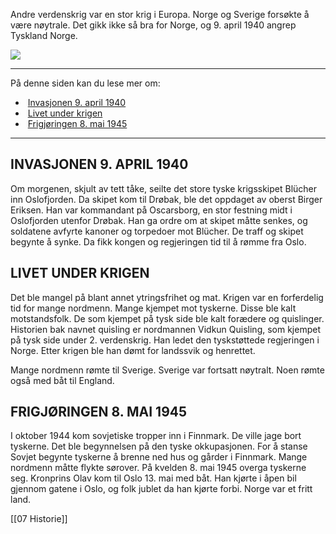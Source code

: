 Andre verdenskrig var en stor krig i Europa. Norge og Sverige forsøkte å være nøytrale. Det gikk ikke så bra for Norge, og 9. april 1940 angrep Tyskland Norge.

![](https://cdn.kursoria.no/pensum/elements/pensum-for-samfunnskunnskapsproven-_tgrfed.jpg)

---

På denne siden kan du lese mer om:

-    [Invasjonen 9. april 1940](https://app.norskkunnskap.no/pensum/rtehtr/hrxvp7/tgrfed#invasjonen-9-april-1940)
-    [Livet under krigen](https://app.norskkunnskap.no/pensum/rtehtr/hrxvp7/tgrfed#livet-under-krigen)
-    [Frigjøringen 8. mai 1945](https://app.norskkunnskap.no/pensum/rtehtr/hrxvp7/tgrfed#frigjoringen-8-mai-1945)

---

## INVASJONEN 9. APRIL 1940

Om morgenen, skjult av tett tåke, seilte det store tyske krigsskipet Blücher inn Oslofjorden. Da skipet kom til Drøbak, ble det oppdaget av oberst Birger Eriksen. Han var kommandant på Oscarsborg, en stor festning midt i Oslofjorden utenfor Drøbak. Han ga ordre om at skipet måtte senkes, og soldatene avfyrte kanoner og torpedoer mot Blücher. De traff og skipet begynte å synke. Da fikk kongen og regjeringen tid til å rømme fra Oslo. 

## LIVET UNDER KRIGEN

Det ble mangel på blant annet ytringsfrihet og mat. Krigen var en forferdelig tid for mange nordmenn. Mange kjempet mot tyskerne. Disse ble kalt motstandsfolk. De som kjempet på tysk side ble kalt forædere og quislinger. Historien bak navnet quisling er nordmannen Vidkun Quisling, som kjempet på tysk side under 2. verdenskrig. Han ledet den tyskstøttede regjeringen i Norge. Etter krigen ble han dømt for landssvik og henrettet.

Mange nordmenn rømte til Sverige. Sverige var fortsatt nøytralt. Noen rømte også med båt til England.

## FRIGJØRINGEN 8. MAI 1945

I oktober 1944 kom sovjetiske tropper inn i Finnmark. De ville jage bort tyskerne. Det ble begynnelsen på den tyske okkupasjonen. For å stanse Sovjet begynte tyskerne å brenne ned hus og gårder i Finnmark. Mange nordmenn måtte flykte sørover. På kvelden 8. mai 1945 overga tyskerne seg. Kronprins Olav kom til Oslo 13. mai med båt. Han kjørte i åpen bil gjennom gatene i Oslo, og folk jublet da han kjørte forbi. Norge var et fritt land.


[[07 Historie]]